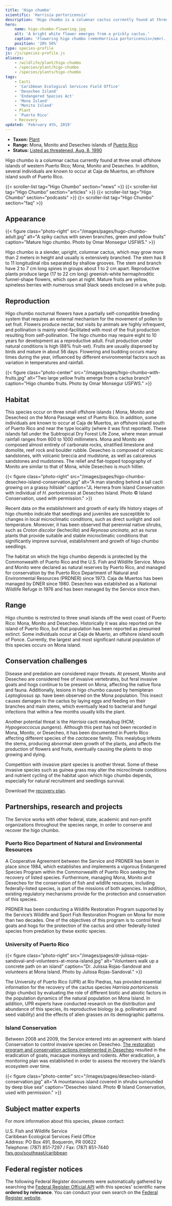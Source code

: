 ```yaml
---
title: 'Higo chumbo'
scientific: 'Harrisia portoricensis'
description: 'Higo chumbo is a columnar cactus currently found at three small offshore islands of western Puerto Rico; Mona, Monito and Desecheo.  In addition, several individuals are known to occur at Caja de Muertos, an offshore island south of Puerto Rico.'
hero:
    name: higo-chumbo-flowering.jpg
    alt: 'A bright white flower emerges from a prickly cactus.'
    caption: 'Flowering higo chumbo (<em>Harrisia portoricensis</em>). Photo by Omar Monsegur, USFWS.'
    position: '20% 50%'
type: species-profile
js: /js/species-profile.js
aliases:
    - /wildlife/plant/higo-chumbo
    - /species/plant/higo-chumbo
    - /species/plants/higo-chumbo
tags:
    - Cacti
    - 'Caribbean Ecological Services Field Office'
    - 'Desecheo Island'
    - 'Endangered Species Act'
    - 'Mona Island'
    - 'Monito Island'
    - Plant
    - 'Puerto Rico'
    - Recovery
updated: 'February 4th, 2019'
---
```


- **Taxon:** [Plant](/wildlife/plants)
- **Range:** Mona, Monito and Desecheo islands of [Puerto Rico](/puerto-rico)
- **Status:** [Listed as threatened, Aug. 8, 1990](https://ecos.fws.gov/docs/federal_register/fr1741.pdf)

Higo chumbo is a columnar cactus currently found at three small offshore islands of western Puerto Rico; Mona, Monito and Desecheo.  In addition, several individuals are known to occur at Caja de Muertos, an offshore island south of Puerto Rico.

{{< scroller-list tag="Higo Chumbo" section="news" >}}
{{< scroller-list tag="Higo Chumbo" section="articles" >}}
{{< scroller-list tag="Higo Chumbo" section="podcasts" >}}
{{< scroller-list tag="Higo Chumbo" section="faq" >}}

## Appearance

{{< figure class="photo-right" src="/images/pages/hugo-chumbo-adult.jpg" alt="A spiky cactus with seven branches, green and yellow fruits" caption="Mature higo chumbo. Photo by Omar Monsegur USFWS." >}}

Higo chumbo is a slender, upright, columnar cactus, which may grow more than 2 meters in height and usually is extensively branched.  The stem has 8 to 11 longitudinal ribs separated by shallow grooves.  The stem and branch have 2 to 7 cm long spines in groups about 1 to 2 cm apart.  Reproductive plants produce large (17 to 22 cm long) greenish-white hermaphroditic funnel-shape flowers, which open at night.  Mature fruits are yellow, spineless berries with numerous small black seeds enclosed in a white pulp.

## Reproduction

Higo chumbo nocturnal flowers have a partially self-compatible breeding system that requires an external mechanism for the movement of pollen to set fruit.  Flowers produce nectar, but visits by animals are highly infrequent, and pollination is mainly wind-facilitated with most of the fruit production resulting from self-pollination.  The higo chumbo may require eight to 10 years for development as a reproductive adult.  Fruit production under natural conditions is high (88% fruit-set).  Fruits are usually dispersed by birds and mature in about  56 days.  Flowering and budding occurs many times during the year, influenced by different environmental factors such as variation in temperatures and rainfall. 

{{< figure class="photo-center" src="/images/pages/higo-chumbo-with-fruits.jpg" alt="Two large yellow fruits emerge from a cactus branch" caption="Higo chumbo fruits. Photo by Omar Monsegur USFWS." >}}

## Habitat

This species occur on three small offshore islands ( Mona, Monito and Desecheo) on the Mona Passage west of Puerto Rico.  In addition, some individuals are known to occur at Caja de Muertos, an offshore island south of Puerto Rico and near the type locality (where it was first reported). These islands fall under the Subtropical Dry Forest Life Zone, where mean annual rainfall ranges from 600 to 1000 millimeters.  Mona and Monito are composed almost entirely of carbonate rocks, stratified limestone and domolite, reef rock and boulder rubble.  Desecheo is composed of volcanic sandstones, with volcanic breccia and mudstone, as well as calcareous sandstones and mudstones.  The relief and flat-topped topography of Monito are similar to that of Mona, while Desecheo is much hillier.

{{< figure class="photo-right" src="/images/pages/higo-chumbo-desecheo-island-conservation.jpg" alt="A man standing behind a tall cacti growing on a grassy hillside" caption="JL Herrera from Island Conservation with individual of *H. portoricensis* at Desecheo Island. Photo © Island Conservation, used with permission." >}}

Recent data on the establishment and growth of early life history stages of higo chumbo indicate that seedlings and juveniles are susceptible to changes in local microclimatic conditions, such as direct sunlight and soil temperature.  Moreover, it has been observed that perennial native shrubs, such as *Croton discolor* (lechecillo) and *Reynosa uncinata*, act as nurse plants that provide suitable and stable microclimatic conditions that significantly improve survival, establishment and growth of higo chumbo seedlings.

The habitat on which the higo chumbo depends is protected by the Commonwealth of Puerto Rico and the U.S. Fish and Wildlife Service.  Mona and Monito were declared as natural reserves by Puerto Rico, and managed for conservation by the Puerto Rico Department of Natural and Environmental Resources (PRDNER) since 1973.   Caja de Muertos has been managed by DNER since 1980. Desecheo was established as a National Wildlife Refuge in 1976 and has been managed by the Service since then.

## Range

Higo chumbo is restricted to three small islands off the west coast of Puerto Rico: Mona, Monito and Desecheo.  Historically it was also reported on the island of Puerto Rico, but that population has been reported as presumed extinct. Some individuals occur at Caja de Muerto, an offshore island south of Ponce. Currently, the largest and most significant natural population of this species occurs on Mona island.

## Conservation challenges

Disease and predation are considered major threats.  At present, Monito and Desecheo are considered free of invasive vertebrates, but feral invasive goats and hogs continue to be present on Mona,  affecting the native flora and fauna.  Additionally, lesions in higo chumbo caused by hemipteran *Leptoglossus sp.* have been observed on the Mona population.  This insect causes damages to the cactus by laying eggs and feeding on their branches and main stems, which eventually lead to bacterial and fungal infections that within a few months usually kills the plant.

Another potential threat is the *Harrisia* cacti mealybug (HCM; *Hypogeoccocus pungens*).  Although this pest has not been recorded in Mona, Monito, or Desecheo, it has been documented in Puerto Rico affecting different species of the *cactaceae* family.  This mealybug infests the stems, producing abnormal stem growth of the plants, and affects the production of flowers and fruits, eventually causing the plants to stop growing and dying.

Competition with invasive plant species is another threat.  Some of these invasive species such as guinea grass may alter the microclimate conditions and nutrient cycling of the habitat upon which higo chumbo depends, especially for natural recruitment and seedlings survival.

Download the [recovery plan](https://ecos.fws.gov/docs/recovery_plan/961112c.pdf).

## Partnerships, research and projects

The Service works with other federal, state, academic and non-profit organizations throughout the species range, in order to conserve and recover the higo chumbo.

### Puerto Rico Department of Natural and Environmental Resources

A Cooperative Agreement between the Service and PRDNER has been in place since 1984, which establishes and implements a vigorous Endangered Species Program within the Commonwealth of Puerto Rico seeking the recovery of listed species.  Furthermore, managing Mona, Monito and Desecheo for the conservation of fish and wildlife resources, including federally-listed species, is part of the missions of both agencies.  In addition, existing regulatory mechanisms provide for the protection and conservation of this species.

PRDNER has been conducting a Wildlife Restoration Program supported by the Service’s Wildlife and Sport Fish Restoration Program on Mona for more than two decades.  One of the objectives of this program is to control feral goats and hogs for the protection of the cactus and other federally-listed species from predation by these exotic species.

### University of Puerto Rico

{{< figure class="photo-right" src="/images/pages/dr-julissa-rojas-sandoval-and-volunteers-at-mona-island.jpg" alt="Volunteers walk up a concrete path on an island" caption="Dr. Julissa Rojas-Sandoval and volunteers at Mona Island. Photo by Julissa Rojas-Sandoval." >}}

The University of Puerto Rico (UPR) at Río Piedras, has provided essential information for the recovery of the cactus species *Harrisia portoricensis* (higo chumbo) by evaluating the role of different biotic and abiotic factors in the population dynamics of the natural population on Mona Island. In addition, UPR experts have conducted research on the distribution and abundance of this species, its reproductive biology (e.g. pollinators and seed viability) and the effects of alien grasses on its demographic patterns.

### Island Conservation

Between 2008 and 2009, the Service  entered into an agreement with Island Conservation to control invasive species on Desecheo. [The restoration program and conservation actions implemented in Desecheo](https://www.int-res.com/abstracts/esr/v34/p339-347/) resulted in the eradication of goats, macaque monkeys and rodents. After eradication, a monitoring plan was established in order to assess the recovery the Island’s ecosystem over time.

{{< figure class="photo-center" src="/images/pages/desecheo-island-conservation.jpg" alt="A mountanous island covered in shrubs surrounded by deep blue sea" caption="Desecheo island. Photo © Island Conservation, used with permission." >}}

## Subject matter experts

For more information about this species, please contact:  

U.S. Fish and Wildlife Service  
Caribbean Ecological Services Field Office  
Address: PO Box 491, Boquerón, PR 00622  
Telephone: (787) 851-7297 / Fax: (787) 851-7440  
[fws.gov/southeast/caribbean](https://www.fws.gov/southeast/caribbean/)

## Federal register notices

The following Federal Register documents were automatically gathered by searching the [Federal Register Official API](https://www.federalregister.gov/blog/learn/developers) with this species' scientific name **ordered by relevance**. You can conduct your own search on the [Federal Register website](https://www.federalregister.gov/articles/search).
